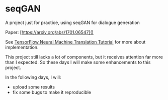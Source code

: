# seqGAN

A project just for practice, using seqGAN for dialogue generation

Paper: [https://arxiv.org/abs/1701.06547]()

See [TensorFlow Neural Machine Translation Tutorial](https://github.com/tensorflow/nmt) for more about implementation. 

This project still lacks a lot of components, but it receives attention far more than I expected. So these days I will make some enhancements to this project. 

In the following days, I will: 

* upload some results
* fix some bugs to make it reproducible

